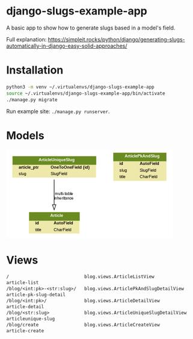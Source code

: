 # django-slugs-example-app
A basic app to show how to generate slugs based in a  model's field.

Full explanation: https://simpleit.rocks/python/django/generating-slugs-automatically-in-django-easy-solid-approaches/

# Installation

~~~ bash
python3 -m venv ~/.virtualenvs/django-slugs-example-app
source ~/.virtualenvs/django-slugs-example-app/bin/activate
./manage.py migrate
~~~

Run example site: `./manage.py runserver`.

# Models

![models](blog_models.png "blog models UML")

# Views

~~~
/                            blog.views.ArticleListView               article-list             
/blog/<int:pk>-<str:slug>/   blog.views.ArticlePkAndSlugDetailView    article-pk-slug-detail   
/blog/<int:pk>/              blog.views.ArticleDetailView             article-detail           
/blog/<str:slug>             blog.views.ArticleUniqueSlugDetailView   articleunique-slug       
/blog/create                 blog.views.ArticleCreateView             article-create
~~~
